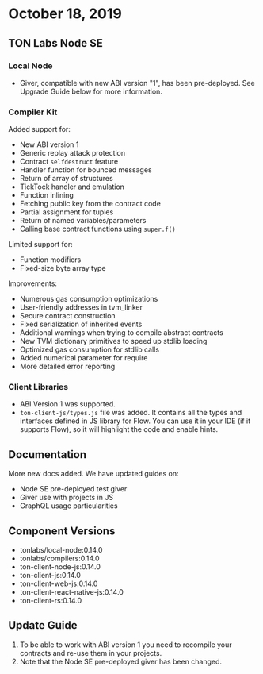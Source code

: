 # October 18, 2019

## TON Labs Node SE

### Local Node

- Giver, compatible with new ABI version "1", has been pre-deployed. See Upgrade Guide below for more information.

### Compiler Kit

Added support for:

- New ABI version 1
- Generic replay attack protection 
- Contract `selfdestruct` feature
- Handler function for bounced messages
- Return of array of structures
- TickTock handler and emulation
- Function inlining
- Fetching public key from the contract code
- Partial assignment for tuples
- Return of named variables/parameters
- Calling base contract functions using `super.f()`

Limited support for:

- Function modifiers
- Fixed-size byte array type

Improvements:

- Numerous gas consumption optimizations
- User-friendly addresses in tvm_linker
- Secure contract construction
- Fixed serialization of inherited events
- Additional warnings when trying to compile abstract contracts
- New TVM dictionary primitives to speed up stdlib loading
- Optimized gas consumption for stdlib calls
- Added numerical parameter for require
- More detailed error reporting

### **Client Libraries**

- ABI Version 1 was supported.
- `ton-client-js/types.js` file was added. It contains all the types and interfaces defined in JS library for Flow. You can use it in your IDE (if it supports Flow), so it will highlight the code and enable hints.

## Documentation

More new docs added. We have updated guides on:

- Node SE pre-deployed test giver 
- Giver use with projects in JS
- GraphQL usage particularities 

## Component Versions

- tonlabs/local-node:0.14.0
- tonlabs/compilers:0.14.0
- ton-client-node-js:0.14.0
- ton-client-js:0.14.0
- ton-client-web-js:0.14.0
- ton-client-react-native-js:0.14.0
- ton-client-rs:0.14.0

## Update Guide

1. To be able to work with ABI version 1 you need to recompile your contracts and re-use them in your projects.
2. Note that the Node SE pre-deployed giver has been changed. 


